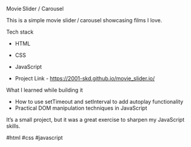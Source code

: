 Movie Slider / Carousel

This is a simple movie slider / carousel showcasing films I love.

Tech stack  
- HTML  
- CSS 
- JavaScript

- Project Link - https://2001-skd.github.io/movie_slider.io/

What I learned while building it
- How to use setTimeout and setInterval to add autoplay functionality  
- Practical DOM manipulation techniques in JavaScript

It’s a small project, but it was a great exercise to sharpen my JavaScript skills.

#html #css #javascript
